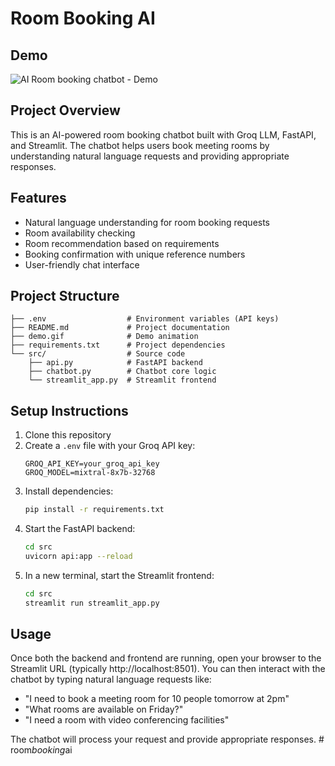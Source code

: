 # Room Booking AI

## Demo

![AI Room booking chatbot - Demo](demo.gif)

## Project Overview

This is an AI-powered room booking chatbot built with Groq LLM, FastAPI, and Streamlit. The chatbot helps users book meeting rooms by understanding natural language requests and providing appropriate responses.

## Features

- Natural language understanding for room booking requests
- Room availability checking
- Room recommendation based on requirements
- Booking confirmation with unique reference numbers
- User-friendly chat interface

## Project Structure

```
├── .env                  # Environment variables (API keys)
├── README.md             # Project documentation
├── demo.gif              # Demo animation
├── requirements.txt      # Project dependencies
└── src/                  # Source code
    ├── api.py            # FastAPI backend
    ├── chatbot.py        # Chatbot core logic
    └── streamlit_app.py  # Streamlit frontend
```

## Setup Instructions

1. Clone this repository
2. Create a `.env` file with your Groq API key:
   ```
   GROQ_API_KEY=your_groq_api_key
   GROQ_MODEL=mixtral-8x7b-32768
   ```
3. Install dependencies:
   ```bash
   pip install -r requirements.txt
   ```
4. Start the FastAPI backend:
   ```bash
   cd src
   uvicorn api:app --reload
   ```
5. In a new terminal, start the Streamlit frontend:
   ```bash
   cd src
   streamlit run streamlit_app.py
   ```

## Usage

Once both the backend and frontend are running, open your browser to the Streamlit URL (typically http://localhost:8501). You can then interact with the chatbot by typing natural language requests like:

- "I need to book a meeting room for 10 people tomorrow at 2pm"
- "What rooms are available on Friday?"
- "I need a room with video conferencing facilities"

The chatbot will process your request and provide appropriate responses.
#   r o o m _ b o o k i n g _ a i  
 